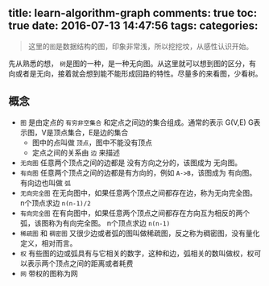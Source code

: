 title: learn-algorithm-graph
comments: true
toc: true
date: 2016-07-13 14:47:56
tags:
categories:
---

<!-- more -->
> 这里的`图`是数据结构的图，印象非常浅，所以挖挖坟，从感性认识开始。

先从熟悉的想， `树`是图的一种，是一种无向图。从这里就可以想到图的区分，有向或者是无向，接着就会想到能不能形成回路的特性。尽量多的来看图，少看树。


## 概念

* `图` 是由定点的 `有穷非空集合`     和定点之间边的集合组成。通常的表示 G(V,E) G表示图，V是顶点集合，E是边的集合
    + 图中的点叫做 `顶点`，图中不能没有顶点
    + 定点之间的关系由 `边` 来描述
* `无向图` 任意两个顶点之间的边都是 没有方向之分的，该图成为 无向图。
* `有向图` 任意两个顶点之间的边都是有方向的，例如 `A->B`，该图成为 有向图。有向边也叫做 `弧`
* `无向完全图` 在无向图中，如果任意两个顶点之间都存在边，称为无向完全图。 n个顶点求边 `n(n-1)/2`
* `有向完全图` 在有向图中，如果任意两个顶点之间都存在方向互为相反的两个弧，该图称为有向完全图。 n个顶点求边 `n(n-1)`
* `稀疏图` 和 `稠密图` 又很少边或者弧的图叫做稀疏图，反之称为稠密图，没有量化定义，相对而言。
* `权` 有些图的边或弧具有与它相关的数字，这种和边，弧相关的数叫做权，权可以表示两个顶点之间的距离或者耗费
* `网` 带权的图称为网


